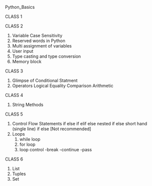 Python_Basics

CLASS 1


CLASS 2
1. Variable Case Sensitivity
2. Reserved words in Python
3. Multi assignment of variables
4. User input
5. Type casting and type conversion
6. Memory block

CLASS 3
1. Glimpse of Conditional Statment
2. Operators
     Logical
     Equality
     Comparison
     Arithmetic

CLASS 4
1. String Methods

CLASS 5
1. Control Flow Statements
    if else
    if elif else
    nested if else
    short hand (single line) if else [Not recommended]
2. Loops 
    1. while loop
    2. for loop
    3. loop control
        -break
        -continue
        -pass

CLASS 6
1. List
2. Tuples
3. Set